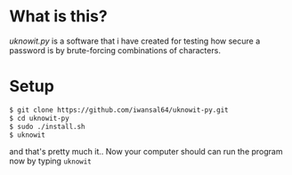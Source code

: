 # What is this?
_uknowit.py_ is a software that i have created for testing how secure a password is by brute-forcing combinations of characters.

# Setup
```sh
$ git clone https://github.com/iwansal64/uknowit-py.git
$ cd uknowit-py
$ sudo ./install.sh
$ uknowit
```
and that's pretty much it..
Now your computer should can run the program now by typing `uknowit`
